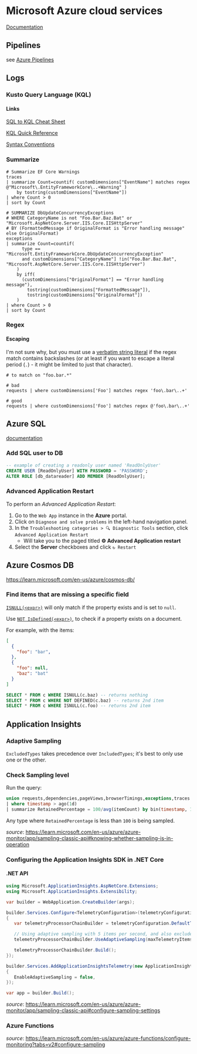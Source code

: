 # Microsoft Azure cloud services

[Documentation](https://learn.microsoft.com/en-us/azure/?product=popular)

## Pipelines

see [Azure Pipelines](/Azure%20Pipelines.md)

## Logs

### Kusto Query Language (KQL)

#### Links

[SQL to KQL Cheat Sheet](https://learn.microsoft.com/en-us/azure/data-explorer/kusto/query/sqlcheatsheet?source=recommendations)

[KQL Quick Reference](https://learn.microsoft.com/en-us/azure/data-explorer/kusto/query/kql-quick-reference?source=recommendations)

[Syntax Conventions](https://learn.microsoft.com/en-us/azure/data-explorer/kusto/query/syntax-conventions?source=recommendations)

### Summarize

```kql
# Summarize EF Core Warnings
traces
| summarize Count=countif( customDimensions["EventName"] matches regex @"Microsoft\.EntityFrameworkCore\..+Warning" )
    by tostring(customDimensions["EventName"])
| where Count > 0
| sort by Count

# SUMMARIZE DbUpdateConcurrencyExceptions
# WHERE CategoryName is not "Foo.Bar.Baz.Bat" or "Microsoft.AspNetCore.Server.IIS.Core.IISHttpServer"
# BY (FormattedMessage if OriginalFormat is "Error handling message" else OriginalFormat)
exceptions
| summarize Count=countif(
      type == "Microsoft.EntityFrameworkCore.DbUpdateConcurrencyException"
      and customDimensions["CategoryName"] !in("Foo.Bar.Baz.Bat", "Microsoft.AspNetCore.Server.IIS.Core.IISHttpServer")
    ) 
    by iff(
      (customDimensions["OriginalFormat"] == "Error handling message"),
        tostring(customDimensions["FormattedMessage"]),
        tostring(customDimensions["OriginalFormat"])
    )
| where Count > 0
| sort by Count
```

### Regex

#### Escaping

I'm not sure why, but you must use a [verbatim string literal](https://learn.microsoft.com/en-us/azure/data-explorer/kusto/query/scalar-data-types/string#verbatim-string-literal)
if the regex match contains backslashes (or at least if you want to escape a literal period (`.`) - it might be limited to just that character).

```kql
# to match on "foo.bar.*"

# bad
requests | where customDimensions['Foo'] matches regex 'foo\.bar\..+'

# good
requests | where customDimensions['Foo'] matches regex @'foo\.bar\..+'
```

## **Azure SQL**

[documentation](https://learn.microsoft.com/en-us/azure/azure-sql/?view=azuresql)

### Add SQL user to DB

```sql
-- example of creating a readonly user named 'ReadOnlyUser'
CREATE USER [ReadOnlyUser] WITH PASSWORD = 'PASSWORD';
ALTER ROLE [db_datareader] ADD MEMBER [ReadOnlyUser];
```

### Advanced Application Restart

To perform an _Advanced Application Restart_:

1. Go to the `Web App` instance in the **Azure** portal.
1. Click on `Diagnose and solve problems` in the left-hand navigation panel.
2. In the `Troubleshooting categories > 🔍 Diagnostic Tools` section, click `Advanced Application Restart`
    - Will take you to the paged titled **⚙️ Advanced Application restart**
3. Select the **Server** checkboxes and click `↻ Restart`

## Azure Cosmos DB

<https://learn.microsoft.com/en-us/azure/cosmos-db/>

### Find items that are missing a specific field

[`ISNULL(<expr>)`](https://learn.microsoft.com/en-us/azure/cosmos-db/nosql/query/is-null) will only match if the property exists and is set to `null`.

Use [`NOT IsDefined(<expr>)`](https://learn.microsoft.com/en-us/azure/cosmos-db/nosql/query/is-defined), to check if a property exists on a document.

For example, with the items:

```json
[
  {
    "foo": "bar",
  },
  {
    "foo": null,
    "baz": "bat"
  }
]
```

```sql
SELECT * FROM c WHERE ISNULL(c.baz) -- returns nothing
SELECT * FROM c WHERE NOT DEFINED(c.baz) -- returns 2nd item
SELECT * FROM c WHERE ISNULL(c.foo) -- returns 2nd item
```

## Application Insights

### Adaptive Sampling

`ExcludedTypes` takes precedence over `IncludedTypes`; it's best to only use one or the other.

### Check Sampling level

Run the query:

```sql
union requests,dependencies,pageViews,browserTimings,exceptions,traces
| where timestamp > ago(1d)
| summarize RetainedPercentage = 100/avg(itemCount) by bin(timestamp, 1h), itemType
```

Any type where `RetainedPercentage` is less than `100` is being sampled.

_source_: <https://learn.microsoft.com/en-us/azure/azure-monitor/app/sampling-classic-api#knowing-whether-sampling-is-in-operation>

### Configuring the **Application Insights SDK** in .NET Core

#### .NET API

```cs
using Microsoft.ApplicationInsights.AspNetCore.Extensions;
using Microsoft.ApplicationInsights.Extensibility;

var builder = WebApplication.CreateBuilder(args);

builder.Services.Configure<TelemetryConfiguration>(telemetryConfiguration =>
{
   var telemetryProcessorChainBuilder = telemetryConfiguration.DefaultTelemetrySink.TelemetryProcessorChainBuilder;

   // Using adaptive sampling with 5 items per second, and also excludes EventTelemetry from being subject to sampling:
   telemetryProcessorChainBuilder.UseAdaptiveSampling(maxTelemetryItemsPerSecond:5, excludedTypes: "Event");

   telemetryProcessorChainBuilder.Build();
});

builder.Services.AddApplicationInsightsTelemetry(new ApplicationInsightsServiceOptions
{
   EnableAdaptiveSampling = false,
});

var app = builder.Build();
```

_source_: <https://learn.microsoft.com/en-us/azure/azure-monitor/app/sampling-classic-api#configure-sampling-settings>

### Azure Functions

_source_: <https://learn.microsoft.com/en-us/azure/azure-functions/configure-monitoring?tabs=v2#configure-sampling>
